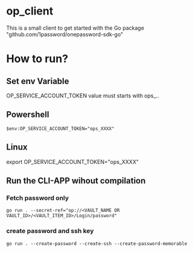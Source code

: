 # op_client 

This is a small client to get started with the Go package "github.com/1password/onepassword-sdk-go"

# How to run?

## Set env Variable

OP_SERVICE_ACCOUNT_TOKEN value must starts with ops_..

## Powershell 

```
$env:OP_SERVICE_ACCOUNT_TOKEN="ops_XXXX"
```

## Linux

export OP_SERVICE_ACCOUNT_TOKEN="ops_XXXX"

## Run the CLI-APP wihout compilation

### Fetch password only

```
go run . --secret-ref="op://<VAULT_NAME OR VAULT_ID>/<VAULT_ITEM_ID>/Login/password"
```

### create password and ssh key

```
go run . --create-password --create-ssh --create-password-memorable
```

